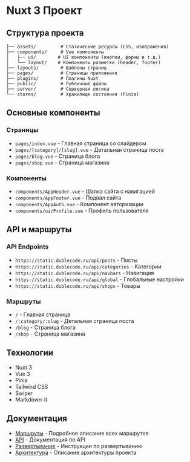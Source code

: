 # Nuxt 3 Проект

## Структура проекта

```
├── assets/         # Статические ресурсы (CSS, изображения)
├── components/     # Vue компоненты
│   ├── ui/        # UI компоненты (кнопки, формы и т.д.)
│   └── layout/    # Компоненты разметки (header, footer)
├── layouts/        # Шаблоны страниц
├── pages/          # Страницы приложения
├── plugins/        # Плагины Nuxt
├── public/         # Публичные файлы
├── server/         # Серверная логика
└── stores/         # Хранилище состояния (Pinia)
```

## Основные компоненты

### Страницы
- `pages/index.vue` - Главная страница со слайдером
- `pages/[category]/[slug].vue` - Детальная страница поста
- `pages/blog.vue` - Страница блога
- `pages/shop.vue` - Страница магазина

### Компоненты
- `components/AppHeader.vue` - Шапка сайта с навигацией
- `components/AppFooter.vue` - Подвал сайта
- `components/AppAuth.vue` - Компонент авторизации
- `components/ui/Profile.vue` - Профиль пользователя

## API и маршруты

### API Endpoints
- `https://static.dublecode.ru/api/posts` - Посты
- `https://static.dublecode.ru/api/categories` - Категории
- `https://static.dublecode.ru/api/navbars` - Навигация
- `https://static.dublecode.ru/api/global` - Глобальные настройки
- `https://static.dublecode.ru/api/shops` - Товары

### Маршруты
- `/` - Главная страница
- `/:category/:slug` - Детальная страница поста
- `/blog` - Страница блога
- `/shop` - Страница магазина

## Технологии

- Nuxt 3
- Vue 3
- Pinia
- Tailwind CSS
- Swiper
- Markdown-it

## Документация

- [Маршруты](./ROUTES.md) - Подробное описание всех маршрутов
- [API](./API.md) - Документация по API
- [Развертывание](./DEPLOYMENT.md) - Инструкции по развертыванию
- [Архитектура](./ARCHITECTURE.md) - Описание архитектуры проекта 